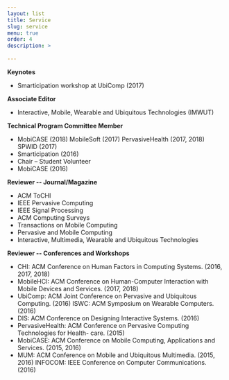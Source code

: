 ```yaml
---
layout: list
title: Service
slug: service
menu: true
order: 4
description: >
  
---
```



<B>Keynotes</B>
* Smarticipation workshop at UbiComp (2017)


<B>Associate Editor</B>
* Interactive, Mobile, Wearable and Ubiquitous Technologies (IMWUT)

<B>Technical Program Committee Member</B>
* MobiCASE (2018) MobileSoft (2017) PervasiveHealth (2017, 2018) SPWID (2017) 
* Smarticipation (2016)
* Chair – Student Volunteer
* MobiCASE (2016)

<B>Reviewer -- Journal/Magazine</B>
* ACM ToCHI
* IEEE Pervasive Computing
* IEEE Signal Processing
* ACM Computing Surveys
* Transactions on Mobile Computing
* Pervasive and Mobile Computing
* Interactive, Multimedia, Wearable and Ubiquitous Technologies

<B>Reviewer -- Conferences and Workshops</B>
* CHI: ACM Conference on Human Factors in Computing Systems. (2016, 2017, 2018) 
* MobileHCI: ACM Conference on Human-Computer Interaction with Mobile Devices and Services. (2017, 2018)
* UbiComp: ACM Joint Conference on Pervasive and Ubiquitous Computing. (2016) ISWC: ACM Symposium on Wearable Computers. (2016)
* DIS: ACM Conference on Designing Interactive Systems. (2016)
* PervasiveHealth: ACM Conference on Pervasive Computing Technologies for Health- care. (2015)
* MobiCASE: ACM Conference on Mobile Computing, Applications and Services. (2015, 2016)
* MUM: ACM Conference on Mobile and Ubiquitous Multimedia. (2015, 2016) INFOCOM: IEEE Conference on Computer Communications. (2016)


